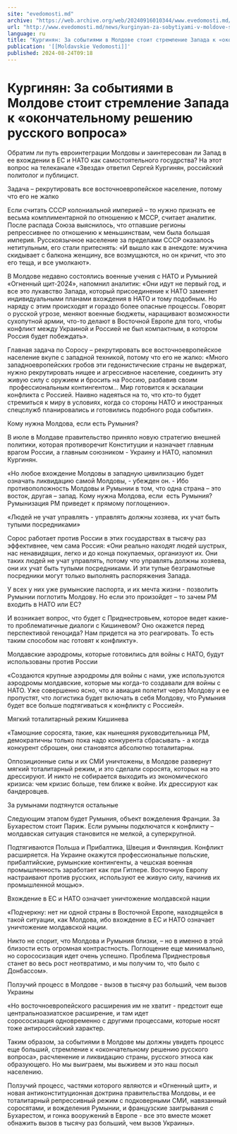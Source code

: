```yaml
---
site: "evedomosti.md"
archive: "https://web.archive.org/web/20240916010344/www.evedomosti.md/news/kurginyan-za-sobytiyami-v-moldove-stoit-stremlenie-zapada-k"
url: "http://www.evedomosti.md/news/kurginyan-za-sobytiyami-v-moldove-stoit-stremlenie-zapada-k"
language: ru
title: "Кургинян: За событиями в Молдове стоит стремление Запада к «окончательному решению русского вопроса»"
publication: '[[Moldavskie Vedomosti]]'
published: 2024-08-24T09:18
---
```


# Кургинян: За событиями в Молдове стоит стремление Запада к «окончательному решению русского вопроса»

Обратим ли путь евроинтеграции Молдовы и заинтересован ли Запад в ее вхождении в ЕС и НАТО как самостоятельного госудрства? На этот вопрос на телеканале «Звезда» ответил Сергей Кургинян, российский политолог и публицист.

Задача – рекрутировать все восточноевропейское население, потому что его не жалко

Если считать СССР колониальной империей – то нужно признать ее весьма комплиментарной по отношению к МССР, считает аналитик. После распада Союза выяснилось, что отпавшие регионы репрессивнее по отношению к меньшинствам, чем была большая империя. Русскоязычное население за пределами СССР оказалось нетитульным, его стали притеснять: «И вышло как в анекдоте: мужчина скидывает с балкона женщину, все возмущаются, но он кричит, что это его теща, и все умолкают».

В Молдове недавно состоялись военные учения с НАТО и Румынией «Огненный щит-2024», напомнил аналитик: «Они идут не первый год, и все это лукавство Запада, который присоединение к НАТО заменяет индивидуальными планами вхождения в НАТО и тому подобным. Но наряду с этим происходят и гораздо более опасные процессы. Говорят о русской угрозе, меняют военные бюджеты, наращивают возможности сухопутной армии, что-то делают в Восточной Европе для того, чтобы конфликт между Украиной и Россией не был компактным, в котором Россия будет побеждать».

Главная задача по Соросу – рекрутировать все восточноевропейское население вкупе с западной техникой, потому что его не жалко: «Много западноевропейских гробов эти гедонистические страны не выдержат, нужно рекрутировать нищее и агрессивное население, соединить эту живую силу с оружием и бросить на Россию, разбавив своим  профессиональным контингентом… Мир готовится к эскалации конфликта с Россией. Наивно надеяться на то, что кто-то будет стремиться к миру в условиях, когда со стороны НАТО и иностранных спецслужб планировались и готовились подобного рода события».

Кому нужна Молдова, если есть Румыния?

В июле в Молдаве правительство приняло новую стратегию внешней политики, которая противоречит Конституции и назначает главным врагом России, а главным союзником - Украину и НАТО, напомнил Кургинян.

«Но любое вхождение Молдовы в западную цивилизацию будет означать ликвидацию самой Молдовы, - убежден он. - Ибо противоположность Молдовы и Румынии в том, что одна страна – это восток, другая – запад. Кому нужна Молдова, если  есть Румыния? Румынизация РМ приведет к прямому поглощению».

«Людей не учат управлять - управлять должны хозяева, их учат быть тупыми посредниками»

Сорос работает против России в этих государствах в тысячу раз эффективнее, чем сама Россия: «Они реально находят людей шустрых, нас ненавидящих, легко и до конца покупаемых, организуют их. Они таких людей не учат управлять, потому что управлять должны хозяева, они их учат быть тупыми посредниками. И эти тупые безграмотные посредники могут только выполнять распоряжения Запада.

У всех у них уже румынские паспорта, и их мечта жизни - позволить Румынии поглотить Молдову. Но если это произойдет – то зачем РМ входить в НАТО или ЕС?

И возникает вопрос, что будет с Приднестровьем, которое ведет какие-то проблематичные диалоги с Кишиневом? Оно окажется перед перспективой геноцида? Нам придется на это реагировать. То есть таким способом нас готовят к конфликту».

Молдавские аэродромы, которые готовились для войны с НАТО, будут использованы против России

«Создаются крупные аэродромы для войны с нами, уже используются аэродромы молдавские, которые мы когда-то создавали для войны с НАТО. Уже совершенно ясно, что и авиация полетит через Молдову и ее пропустят, что логистика будет включать в себя Молдову, что Румыния будет все больше подтягиваться к конфликту с Россией».

Мягкий тоталитарный режим Кишинева

«Тамошние соросята, такие, как нынешняя руководительница РМ, демократичны только пока надо конкурента сбрасывать - а когда конкурент сброшен, они становятся абсолютно тоталитарны.

Оппозиционные силы и их СМИ уничтожены, в Молдове развернут мягкий тоталитарный режим, и это сделали соросята, которых на это дрессируют. И никто не собирается выходить из экономического кризиса: чем кризис больше, тем ближе к войне. Их дрессируют как бандеровцев.

За румынами подтянутся остальные

Следующим этапом будет Румыния, объект вожделения Франции. За Бухарестом стоит Париж. Если румыны подключатся к конфликту – молдавская ситуация становится не мелкой, а суперкрупной.

Подтягиваются Польша и Прибалтика, Швеция и Финляндия. Конфликт расширяется. На Украине окажутся профессиональные польские, прибалтийские, румынские контингенты, а чешская военная промышленность заработает как при Гитлере. Восточную Европу настраивают против русских, используют ее живую силу, начинив их промышленной мощью».

Вхождение в ЕС и НАТО означает уничтожение молдавской нации

«Подчеркну: нет ни одной страны в Восточной Европе, находящейся в такой ситуации, как Молдова, ибо вхождение в ЕС и НАТО означает уничтожение молдавской нации.

Никто не спорит, что Молдова и Румыния близки, – но в именно в этой близости есть огромная контрастность. Поглощение еще минимально, но сорососизация идет очень успешно. Проблема Приднестровья станет во весь рост неотвратимо, и мы получим то, что было с Донбассом».

Ползучий процесс в Молдове - вызов в тысячу раз больший, чем вызов Украины

«Но восточноевропейского расширения им не хватит - предстоит еще центральноазиатское расширение, и там идет сорососизация одновременно с другими процессами, которые носят тоже антироссийский характер.

Таким образом, за событиями в Молдове мы должны увидеть процесс еще больший, стремление к «окончательному решению русского вопроса», расчленение и ликвидацию страны, русского этноса как образующего. Но мы выиграем, мы выживем и это наш посыл населению.

Ползучий процесс, частями которого являются и «Огненный щит», и новая антиконституционная доктрина правительства Молдовы, и ее тоталитарный репрессивный режим с подковерными СМИ, навязанный соросятами, и вожделения Румынии, и французские заигрывания с Бухарестом, и гонка вооружений в Европе - все это вместе может обнажить вызов в тысячу раз больший, чем вызов Украины».